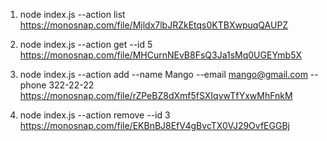  <!-- Получаем и выводим весь список контактов в виде таблицы (console.table) -->

1. node index.js --action list
   https://monosnap.com/file/Mjldx7lbJRZkEtqs0KTBXwpuqQAUPZ

 <!-- Получаем контакт по id -->

2. node index.js --action get --id 5
   https://monosnap.com/file/MHCurnNEvB8FsQ3Ja1sMq0UGEYmb5X

 <!-- Добавялем контакт -->

3. node index.js --action add --name Mango --email mango@gmail.com --phone
   322-22-22 https://monosnap.com/file/rZPeBZ8dXmf5fSXIqvwTfYxwMhFnkM

 <!-- Удаляем контакт -->

4. node index.js --action remove --id 3
   https://monosnap.com/file/EKBnBJ8EfV4gBvcTX0VJ29OvfEGGBj

